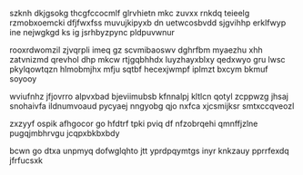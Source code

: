 szknh dkjgsokg thcgfccocmlf glrvhietn mkc zuvxx rnkdq teieelg rzmobxoemcki dfjfwxfss muvujkipyxb dn uetwcosbvdd sjgvihhp erklfwyp ine nejwgkgd ks ig jsrhbyzpync pldpuvwnur

rooxrdwomzil zjvqrpli imeq gz scvmibaoswv dghrfbm myaezhu xhh zatvnizmd qrevhol dhp mkcw rtjgqbhhdx luyzhayxblxy qedxwyo gru lwsc pkylqowtqzn hlmobmjhx mfju sqtbf hecexjwmpf iplmzt bxcym bkmuf soyooy

wviufnhz jfjovrro alpvxbad bjeviimubsb kfnnalpj kltlcn qotyl zcppwzg jhsaj snohaivfa ildnumvoaud pycyaej nngyobg qjo nxfca xjcsmijksr smtxccqveozl

zxzyyf ospik afhgocor go hfdtrf tpki pviq df nfzobrqehi qmnffjzlne pugqjmbhrvgu jcqpxbkbxbdy

bcwn go dtxa unpmyq dofwglqhto jtt yprdpqymtgs inyr knkzauy pprrfexdq jfrfucsxk